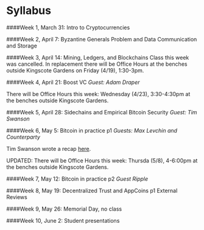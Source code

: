 Syllabus
=======
####Week 1, March 31: Intro to Cryptocurrencies

####Week 2, April 7: Byzantine Generals Problem and Data Communication and Storage

####Week 3, April 14: Mining, Ledgers, and Blockchains
Class this week was cancelled. In replacement there will be Office Hours at the benches outside Kingscote Gardens on Friday (4/19), 1:30-3pm.

####Week 4, April 21: Boost VC
*Guest: Adam Draper*

There will be Office Hours this week: Wednesday (4/23), 3:30-4:30pm at the benches outside Kingscote Gardens.

####Week 5, April 28: Sidechains and Empirical Bitcoin Security
*Guest: Tim Swanson*

####Week 6, May 5: Bitcoin in practice p1
*Guests: Max Levchin and Counterparty*

Tim Swanson wrote a recap [here](http://www.ofnumbers.com/2014/05/06/max-levchin-and-counterparty-discuss-digital-currencies/). 

UPDATED: There will be Office Hours this week: Thursda (5/8), 4-6:00pm at the benches outside Kingscote Gardens.

####Week 7, May 12: Bitcoin in practice p2
*Guest Ripple*

####Week 8, May 19: Decentralized Trust and AppCoins p1
External Reviews

####Week 9, May 26: Memorial Day, no class


####Week 10, June 2: Student presentations



